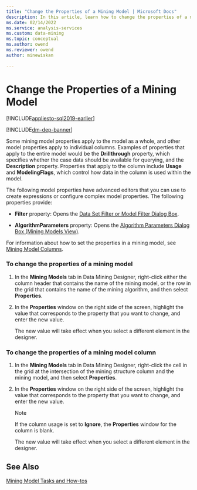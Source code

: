 ```yaml
---
title: "Change the Properties of a Mining Model | Microsoft Docs"
description: In this article, learn how to change the properties of a mining model and mining model column.
ms.date: 02/14/2022
ms.service: analysis-services
ms.custom: data-mining
ms.topic: conceptual
ms.author: owend
ms.reviewer: owend
author: minewiskan

---
```

# Change the Properties of a Mining Model
[!INCLUDE[appliesto-sql2019-earlier](../includes/appliesto-sql2019-earlier.md)]

[!INCLUDE[dm-dep-banner](../includes/dm-dep-banner.md)]

  Some mining model properties apply to the model as a whole, and other model properties apply to individual columns. Examples of properties that apply to the entire model would be the **Drillthrough** property, which specifies whether the case data should be available for querying, and the **Description** property. Properties that apply to the column include **Usage** and **ModelingFlags**, which control how data in the column is used within the model.  
  
 The following model properties have advanced editors that you can use to create expressions or configure complex model properties. The following properties provide:  
  
-   **Filter** property: Opens the [Data Set Filter or Model Filter Dialog Box](../analysis-services-overview.md?viewFallbackFrom=sql-server-ver15).  
  
-   **AlgorithmParameters** property: Opens the [Algorithm Parameters Dialog Box &#40;Mining Models View&#41;](../analysis-services-overview.md?viewFallbackFrom=sql-server-ver15).  
  
 For information about how to set the properties in a mining model, see [Mining Model Columns](../../analysis-services/data-mining/mining-model-columns.md).  
  
### To change the properties of a mining model  
  
1.  In the **Mining Models** tab in Data Mining Designer, right-click either the column header that contains the name of the mining model, or the row in the grid that contains the name of the mining algorithm, and then select **Properties**.  
  
2.  In the **Properties** window on the right side of the screen, highlight the value that corresponds to the property that you want to change, and enter the new value.  
  
     The new value will take effect when you select a different element in the designer.  
  
### To change the properties of a mining model column  
  
1.  In the **Mining Models** tab in Data Mining Designer, right-click the cell in the grid at the intersection of the mining structure column and the mining model, and then select **Properties**.  
  
2.  In the **Properties** window on the right side of the screen, highlight the value that corresponds to the property that you want to change, and enter the new value.  
  
    > [!NOTE]  
    >  If the column usage is set to **Ignore**, the **Properties** window for the column is blank.  
  
     The new value will take effect when you select a different element in the designer.  
  
## See Also  
 [Mining Model Tasks and How-tos](../../analysis-services/data-mining/mining-model-tasks-and-how-tos.md)  
  
